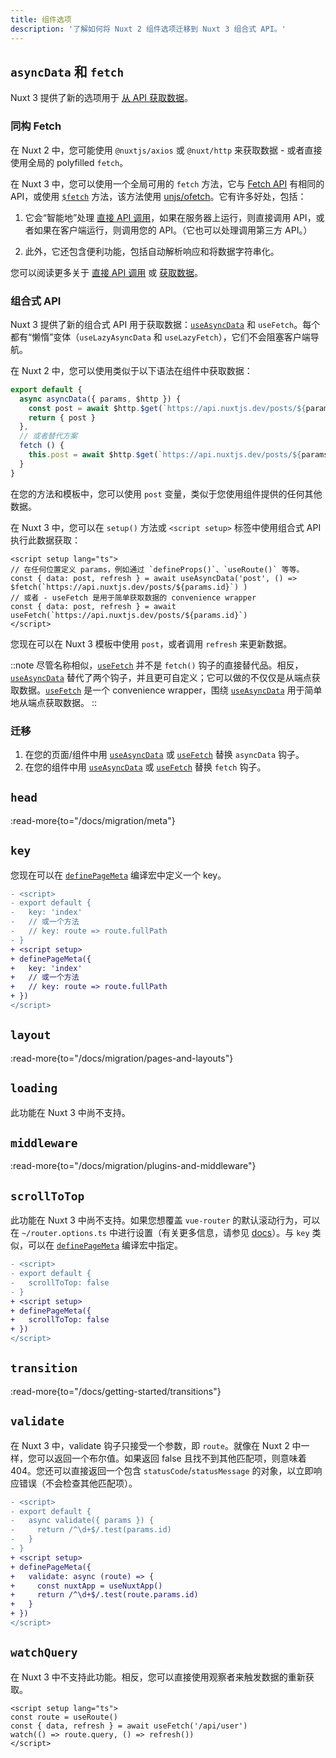 ```yaml
---
title: 组件选项
description: '了解如何将 Nuxt 2 组件选项迁移到 Nuxt 3 组合式 API。'
---
```


## `asyncData` 和 `fetch`

Nuxt 3 提供了新的选项用于 [从 API 获取数据](/docs/getting-started/data-fetching)。

<!-- TODO: 引入 <script setup> -->
<!-- TODO: 提及与 asyncData 的选项兼容性 -->

### 同构 Fetch

在 Nuxt 2 中，您可能使用 `@nuxtjs/axios` 或 `@nuxt/http` 来获取数据 - 或者直接使用全局的 polyfilled `fetch`。

在 Nuxt 3 中，您可以使用一个全局可用的 `fetch` 方法，它与 [Fetch API](https://developer.mozilla.org/en-US/docs/Web/API/Fetch_API/Using_Fetch) 有相同的 API，或使用 [`$fetch`](/docs/api/utils/dollarfetch) 方法，该方法使用 [unjs/ofetch](https://github.com/unjs/ofetch)。它有许多好处，包括：

1. 它会“智能地”处理 [直接 API 调用](/docs/guide/concepts/server-engine#direct-api-calls)，如果在服务器上运行，则直接调用 API，或者如果在客户端运行，则调用您的 API。（它也可以处理调用第三方 API。）

2. 此外，它还包含便利功能，包括自动解析响应和将数据字符串化。

您可以阅读更多关于 [直接 API 调用](/docs/guide/concepts/server-engine#direct-api-calls) 或 [获取数据](/docs/getting-started/data-fetching)。

### 组合式 API

Nuxt 3 提供了新的组合式 API 用于获取数据：[`useAsyncData`](/docs/api/composables/use-async-data) 和 `useFetch`。每个都有“懒惰”变体（`useLazyAsyncData` 和 `useLazyFetch`），它们不会阻塞客户端导航。

在 Nuxt 2 中，您可以使用类似于以下语法在组件中获取数据：

```ts
export default {
  async asyncData({ params, $http }) {
    const post = await $http.$get(`https://api.nuxtjs.dev/posts/${params.id}`)
    return { post }
  },
  // 或者替代方案
  fetch () {
    this.post = await $http.$get(`https://api.nuxtjs.dev/posts/${params.id}`)
  }
}
```

在您的方法和模板中，您可以使用 `post` 变量，类似于您使用组件提供的任何其他数据。

在 Nuxt 3 中，您可以在 `setup()` 方法或 `<script setup>` 标签中使用组合式 API 执行此数据获取：

```vue
<script setup lang="ts">
// 在任何位置定义 params，例如通过 `defineProps()`、`useRoute()` 等等。
const { data: post, refresh } = await useAsyncData('post', () => $fetch(`https://api.nuxtjs.dev/posts/${params.id}`) )
// 或者 - useFetch 是用于简单获取数据的 convenience wrapper
const { data: post, refresh } = await useFetch(`https://api.nuxtjs.dev/posts/${params.id}`)
</script>
```

您现在可以在 Nuxt 3 模板中使用 `post`，或者调用 `refresh` 来更新数据。

::note
尽管名称相似，[`useFetch`](/docs/api/composables/use-fetch) 并不是 `fetch()` 钩子的直接替代品。相反，[`useAsyncData`](/docs/api/composables/use-async-data) 替代了两个钩子，并且更可自定义；它可以做的不仅仅是从端点获取数据。[`useFetch`](/docs/api/composables/use-fetch) 是一个 convenience wrapper，围绕 [`useAsyncData`](/docs/api/composables/use-async-data) 用于简单地从端点获取数据。
::

### 迁移

1. 在您的页面/组件中用 [`useAsyncData`](/docs/api/composables/use-async-data) 或 [`useFetch`](/docs/api/composables/use-fetch) 替换 `asyncData` 钩子。
2. 在您的组件中用 [`useAsyncData`](/docs/api/composables/use-async-data) 或 [`useFetch`](/docs/api/composables/use-fetch) 替换 `fetch` 钩子。

## `head`

:read-more{to="/docs/migration/meta"}

## `key`

您现在可以在 [`definePageMeta`](/docs/api/utils/define-page-meta) 编译宏中定义一个 key。

```diff [pages/index.vue]
- <script>
- export default {
-   key: 'index'
-   // 或一个方法
-   // key: route => route.fullPath
- }
+ <script setup>
+ definePageMeta({
+   key: 'index'
+   // 或一个方法
+   // key: route => route.fullPath
+ })
</script>
```

## `layout`

:read-more{to="/docs/migration/pages-and-layouts"}

## `loading`

此功能在 Nuxt 3 中尚不支持。

## `middleware`

:read-more{to="/docs/migration/plugins-and-middleware"}

## `scrollToTop`

此功能在 Nuxt 3 中尚不支持。如果您想覆盖 `vue-router` 的默认滚动行为，可以在 `~/router.options.ts` 中进行设置（有关更多信息，请参见 [docs](/docs/guide/recipes/custom-routing#router-options)）。与 `key` 类似，可以在 [`definePageMeta`](/docs/api/utils/define-page-meta) 编译宏中指定。

```diff [pages/index.vue]
- <script>
- export default {
-   scrollToTop: false
- }
+ <script setup>
+ definePageMeta({
+   scrollToTop: false
+ })
</script>
```

## `transition`

:read-more{to="/docs/getting-started/transitions"}

## `validate`

在 Nuxt 3 中，validate 钩子只接受一个参数，即 `route`。就像在 Nuxt 2 中一样，您可以返回一个布尔值。如果返回 false 且找不到其他匹配项，则意味着 404。您还可以直接返回一个包含 `statusCode`/`statusMessage` 的对象，以立即响应错误（不会检查其他匹配项）。

```diff [pages/users/[id\\].vue]
- <script>
- export default {
-   async validate({ params }) {
-     return /^\d+$/.test(params.id)
-   }
- }
+ <script setup>
+ definePageMeta({
+   validate: async (route) => {
+     const nuxtApp = useNuxtApp()
+     return /^\d+$/.test(route.params.id)
+   }
+ })
</script>
```

## `watchQuery`

在 Nuxt 3 中不支持此功能。相反，您可以直接使用观察者来触发数据的重新获取。

```vue [pages/users/[id\\].vue]
<script setup lang="ts">
const route = useRoute()
const { data, refresh } = await useFetch('/api/user')
watch(() => route.query, () => refresh())
</script>
```
